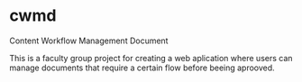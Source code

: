 # cwmd
Content Workflow Management Document

This is a faculty group project for creating a web aplication where users can manage documents that require a certain flow before beeing aprooved.
